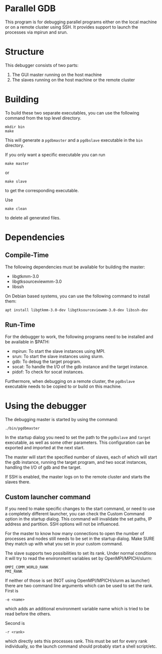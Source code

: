 # Parallel GDB
This program is for debugging parallel programs either on the local machine or on a remote cluster using SSH. It provides support to launch the processes via mpirun and srun.

# Structure
This debugger consists of two parts: 
1. The GUI master running on the host machine
2. The slaves running on the host machine or the remote cluster

# Building
To build these two separate executables, you can use the following command from the top level directory.

	mkdir bin
	make

This will generate a `pgdbmaster` and a `pgdbslave` executable in the `bin` directory.

If you only want a specific executable you can run 

	make master

or 

	make slave

to get the corresponding executable.

Use

	make clean

to delete all generated files.

# Dependencies
## Compile-Time
The following dependencies must be available for building the master:
- libgtkmm-3.0
- libgtksourceviewmm-3.0
- libssh

On Debian based systems, you can use the following command to install them:

	apt install libgtkmm-3.0-dev libgtksourceviewmm-3.0-dev libssh-dev

## Run-Time
For the debugger to work, the following programs need to be installed and be available in $PATH:
- mpirun: To start the slave instances using MPI.
- srun: To start the slave instances using slurm.
- gdb: To debug the target program.
- socat: To handle the I/O of the gdb instance and the target instance.
- pidof: To check for socat instances.

Furthermore, when debugging on a remote cluster, the `pgdbslave` executable needs to be copied to or build on this machine.

# Using the debugger
The debugging master is started by using the command:

	./bin/pgdbmaster

In the startup dialog you need to set the path to the `pgdbslave` and `target` executable, as well as some other parameters. This configuration can be exported and imported at the next start.

The master will start the specified number of slaves, each of which will start the gdb instance, running the target program, and two socat instances, handling the I/O of gdb and the target.

If SSH is enabled, the master logs on to the remote cluster and starts the slaves there.

## Custom launcher command
If you need to make specific changes to the start command, or need to use a completely different launcher, you can check the Custom Command option in the startup dialog. This command will invalidate the set paths, IP address and partition. SSH options will not be influenced. 

For the master to know how many connections to open the number of processes and nodes still needs to be set in the startup dialog. Make SURE they match up with what you set in your custom command.

The slave supports two possibilities to set its rank. Under normal conditions it will try to read the environment variables set by OpenMPI/MPICH/slurm:

	OMPI_COMM_WORLD_RANK
	PMI_RANK

If neither of those is set (NOT using OpenMPI/MPICH/slurm as launcher) there are two command line arguments which can be used to set the rank. First is 

	-e <name>

which adds an additional environment variable name which is tried to be read before the others.

Second is

	-r <rank>

which directly sets this processes rank. This must be set for every rank individually, so the launch command should probably start a shell script/etc.